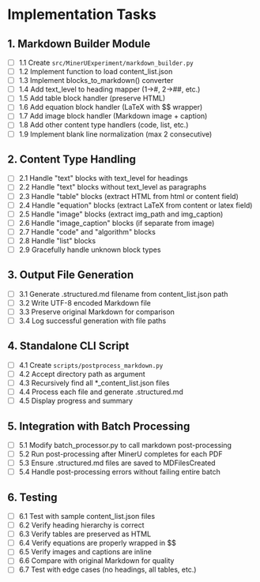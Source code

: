 # Implementation Tasks

## 1. Markdown Builder Module

- [ ] 1.1 Create `src/MinerUExperiment/markdown_builder.py`
- [ ] 1.2 Implement function to load content_list.json
- [ ] 1.3 Implement blocks_to_markdown() converter
- [ ] 1.4 Add text_level to heading mapper (1→#, 2→##, etc.)
- [ ] 1.5 Add table block handler (preserve HTML)
- [ ] 1.6 Add equation block handler (LaTeX with $$ wrapper)
- [ ] 1.7 Add image block handler (Markdown image + caption)
- [ ] 1.8 Add other content type handlers (code, list, etc.)
- [ ] 1.9 Implement blank line normalization (max 2 consecutive)

## 2. Content Type Handling

- [ ] 2.1 Handle "text" blocks with text_level for headings
- [ ] 2.2 Handle "text" blocks without text_level as paragraphs
- [ ] 2.3 Handle "table" blocks (extract HTML from html or content field)
- [ ] 2.4 Handle "equation" blocks (extract LaTeX from content or latex field)
- [ ] 2.5 Handle "image" blocks (extract img_path and img_caption)
- [ ] 2.6 Handle "image_caption" blocks (if separate from image)
- [ ] 2.7 Handle "code" and "algorithm" blocks
- [ ] 2.8 Handle "list" blocks
- [ ] 2.9 Gracefully handle unknown block types

## 3. Output File Generation

- [ ] 3.1 Generate .structured.md filename from content_list.json path
- [ ] 3.2 Write UTF-8 encoded Markdown file
- [ ] 3.3 Preserve original Markdown for comparison
- [ ] 3.4 Log successful generation with file paths

## 4. Standalone CLI Script

- [ ] 4.1 Create `scripts/postprocess_markdown.py`
- [ ] 4.2 Accept directory path as argument
- [ ] 4.3 Recursively find all *_content_list.json files
- [ ] 4.4 Process each file and generate .structured.md
- [ ] 4.5 Display progress and summary

## 5. Integration with Batch Processing

- [ ] 5.1 Modify batch_processor.py to call markdown post-processing
- [ ] 5.2 Run post-processing after MinerU completes for each PDF
- [ ] 5.3 Ensure .structured.md files are saved to MDFilesCreated
- [ ] 5.4 Handle post-processing errors without failing entire batch

## 6. Testing

- [ ] 6.1 Test with sample content_list.json files
- [ ] 6.2 Verify heading hierarchy is correct
- [ ] 6.3 Verify tables are preserved as HTML
- [ ] 6.4 Verify equations are properly wrapped in $$
- [ ] 6.5 Verify images and captions are inline
- [ ] 6.6 Compare with original Markdown for quality
- [ ] 6.7 Test with edge cases (no headings, all tables, etc.)
